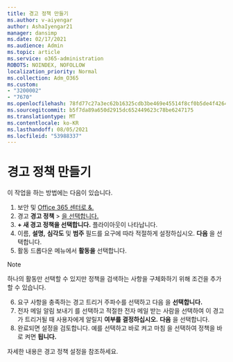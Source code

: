 ```yaml
---
title: 경고 정책 만들기
ms.author: v-aiyengar
author: AshaIyengar21
manager: dansimp
ms.date: 02/17/2021
ms.audience: Admin
ms.topic: article
ms.service: o365-administration
ROBOTS: NOINDEX, NOFOLLOW
localization_priority: Normal
ms.collection: Adm_O365
ms.custom:
- "3200002"
- "7670"
ms.openlocfilehash: 78fd77c27a3ec62b16325cdb3be469e45514f8cf0b5de4f4264f080b23627eef
ms.sourcegitcommit: b5f7da89a650d2915dc652449623c78be6247175
ms.translationtype: MT
ms.contentlocale: ko-KR
ms.lasthandoff: 08/05/2021
ms.locfileid: "53988337"
---
```

# <a name="create-an-alert-policy"></a>경고 정책 만들기

이 작업을 하는 방법에는 다음이 있습니다.

1. 보안 및 [Office 365 센터로 &.](https://go.microsoft.com/fwlink/p/?linkid=2077143)
1. 경고 **경고 정책**  >  [을 선택합니다.](https://go.microsoft.com/fwlink/?linkid=2103208)
1. **+ 새 경고 정책을 선택합니다.** 플라이아웃이 나타납니다.
1. 이름, **설명,** **심각도** 및 **범주** 필드를 요구에 따라 적절하게 설정하십시오. **다음** 을 선택합니다.
1. 활동 드롭다운 메뉴에서 **활동을** 선택합니다.
> [!NOTE]
>  하나의 활동만 선택할 수 있지만 정책을 검색하는 사항을 구체화하기 위해 조건을 추가할 수 있습니다.
6. 요구 사항을 충족하는 경고 트리거 주파수를 선택하고 다음 을 **선택합니다.**
7. 전자 메일 알림 보내기 를 선택하고 적절한  전자 메일 받는 사람을 선택하여 이 경고가 트리거될 때 사용자에게 알릴지 **여부를 결정하십시오.** **다음** 을 선택합니다.
8. 완료되면 설정을 검토합니다. 예를 선택하고 바로 켜고 마침  을 선택하여 정책을 바로 켜면 **됩니다.**

자세한 내용은 경고 정책 설정을 참조하세요.

